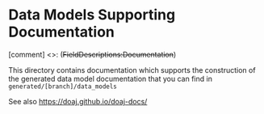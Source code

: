 # Data Models Supporting Documentation

[comment] <>: (~~FieldDescriptions:Documentation~~)

This directory contains documentation which supports the construction of the generated data model documentation
that you can find in `generated/[branch]/data_models`

See also https://doaj.github.io/doaj-docs/ 
